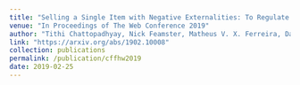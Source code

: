 ```yaml
---
title: "Selling a Single Item with Negative Externalities: To Regulate Production or Payments?"
venue: "In Proceedings of The Web Conference 2019"
author: "Tithi Chattopadhyay, Nick Feamster, Matheus V. X. Ferreira, Danny Yuxing Huang, S. Matthew Weinberg"
link: "https://arxiv.org/abs/1902.10008"
collection: publications
permalink: /publication/cffhw2019
date: 2019-02-25
---
```

